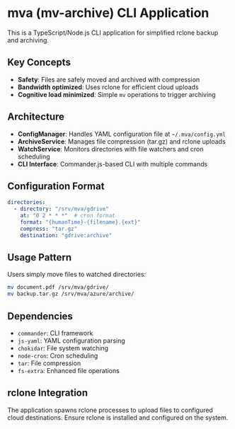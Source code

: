 <!-- Use this file to provide workspace-specific custom instructions to Copilot. For more details, visit https://code.visualstudio.com/docs/copilot/copilot-customization#_use-a-githubcopilotinstructionsmd-file -->

# mva (mv-archive) CLI Application

This is a TypeScript/Node.js CLI application for simplified rclone backup and archiving.

## Key Concepts

- **Safety**: Files are safely moved and archived with compression
- **Bandwidth optimized**: Uses rclone for efficient cloud uploads
- **Cognitive load minimized**: Simple `mv` operations to trigger archiving

## Architecture

- **ConfigManager**: Handles YAML configuration file at `~/.mva/config.yml`
- **ArchiveService**: Manages file compression (tar.gz) and rclone uploads
- **WatchService**: Monitors directories with file watchers and cron scheduling
- **CLI Interface**: Commander.js-based CLI with multiple commands

## Configuration Format

```yaml
directories:
  - directory: "/srv/mva/gdrive"
    at: "0 2 * * *"  # cron format
    format: "{humanTime}-{filename}.{ext}"
    compress: "tar.gz"
    destination: "gdrive:archive"
```

## Usage Pattern

Users simply move files to watched directories:
```bash
mv document.pdf /srv/mva/gdrive/
mv backup.tar.gz /srv/mva/azure/archive/
```

## Dependencies

- `commander`: CLI framework
- `js-yaml`: YAML configuration parsing
- `chokidar`: File system watching
- `node-cron`: Cron scheduling
- `tar`: File compression
- `fs-extra`: Enhanced file operations

## rclone Integration

The application spawns rclone processes to upload files to configured cloud destinations. Ensure rclone is installed and configured on the system.
